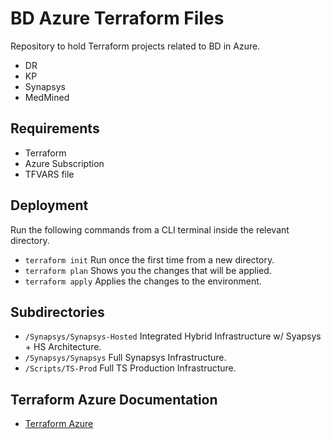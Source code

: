 # BD Azure Terraform Files

Repository to hold Terraform projects related to BD in Azure.

* DR
* KP
* Synapsys
* MedMined

## Requirements

* Terraform
* Azure Subscription
* TFVARS file

## Deployment

Run the following commands from a CLI terminal inside the relevant directory.

* `terraform init`  Run once the first time from a new directory.
* `terraform plan`  Shows you the changes that will be applied.
* `terraform apply` Applies the changes to the environment.

## Subdirectories

* `/Synapsys/Synapsys-Hosted` Integrated Hybrid Infrastructure w/ Syapsys + HS Architecture.
* `/Synapsys/Synapsys` Full Synapsys Infrastructure.
* `/Scripts/TS-Prod` Full TS Production Infrastructure.

## Terraform Azure Documentation

* [Terraform Azure](https://www.terraform.io/docs/providers/azurerm/index.html)